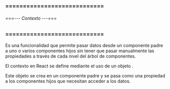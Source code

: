 ### ============================ ###
###### ===--- Contexto ---=== ######
### ============================ ###

Es una funcionalidad que permite pasar datos desde un componente padre a uno o varios componentes hijos 
sin tener que pasar manualmente las propiedades a través de cada nivel del árbol de componentes.

El contexto en React se define mediante el uso de un objeto [](Context).

Este objeto se crea en un componente padre y se pasa como una propiedad a los componentes hijos que 
necesitan acceder a los datos.